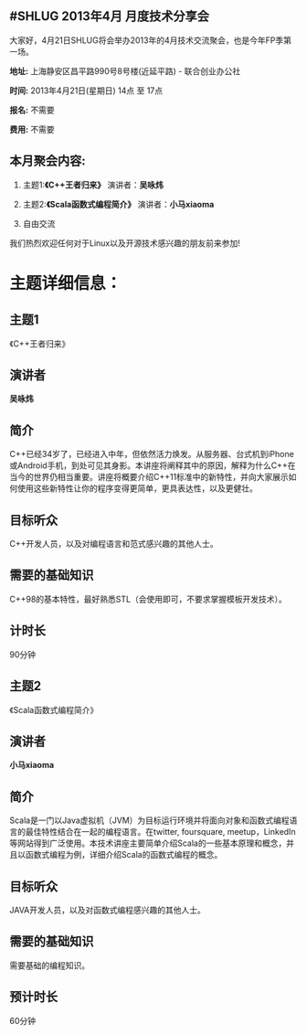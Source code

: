 #SHLUG 2013年4月 月度技术分享会
--------------------------------------------------------------------------------
大家好，4月21日SHLUG将会举办2013年的4月技术交流聚会，也是今年FP季第一场。

**地址:** 上海静安区昌平路990号8号楼(近延平路) - 联合创业办公社

**时间:** 2013年4月21日(星期日) 14点 至 17点

**报名:** 不需要

**费用:** 不需要

本月聚会内容:
---------------
1. 主题1:**《C++王者归来》** 演讲者：**吴咏炜**

2. 主题2:**《Scala函数式编程简介》** 演讲者：**小马xiaoma**

3. 自由交流

我们热烈欢迎任何对于Linux以及开源技术感兴趣的朋友前来参加!

# 主题详细信息：

## 主题1
《C++王者归来》

## 演讲者
**吴咏炜**

## 简介
C++已经34岁了，已经进入中年，但依然活力焕发。从服务器、台式机到iPhone或Android手机，到处可见其身影。本讲座将阐释其中的原因，解释为什么C++在当今的世界仍相当重要。讲座将概要介绍C++11标准中的新特性，并向大家展示如何使用这些新特性让你的程序变得更简单，更具表达性，以及更健壮。

## 目标听众
C++开发人员，以及对编程语言和范式感兴趣的其他人士。

## 需要的基础知识
C++98的基本特性，最好熟悉STL（会使用即可，不要求掌握模板开发技术）。

## 计时长
90分钟

## 主题2
《Scala函数式编程简介》

## 演讲者
**小马xiaoma**

## 简介
Scala是一门以Java虚拟机（JVM）为目标运行环境并将面向对象和函数式编程语言的最佳特性结合在一起的编程语言。在twitter, foursquare, meetup，LinkedIn 等网站得到广泛使用。本技术讲座主要简单介绍Scala的一些基本原理和概念，并且以函数式编程为例，详细介绍Scala的函数式编程的概念。

## 目标听众
JAVA开发人员，以及对函数式编程感兴趣的其他人士。

## 需要的基础知识
需要基础的编程知识。

## 预计时长
60分钟
